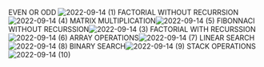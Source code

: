 EVEN OR ODD
![2022-09-14 (1)](https://user-images.githubusercontent.com/113374692/190110044-de03adad-9690-417f-a2f8-29dc3fe4d666.png)
FACTORIAL WITHOUT RECURRSION![2022-09-14 (4)](https://user-images.githubusercontent.com/113374692/190110823-117d0458-36ab-4ad6-a878-a229b5cd17aa.png)
MATRIX MULTIPLICATION![2022-09-14 (5)](https://user-images.githubusercontent.com/113374692/190112013-b46af131-9b60-425b-a11b-0ae0c640d28b.png)
FIBONNACI WITHOUT RECURSSION![2022-09-14 (3)](https://user-images.githubusercontent.com/113374692/190112417-930e731d-07b9-4f94-9287-ab601533794e.png)
FACTORIAL WITH RECURSSION![2022-09-14 (6)](https://user-images.githubusercontent.com/113374692/190112956-545600b4-3e37-400b-8119-752e4c060be6.png)
ARRAY OPERATIONS![2022-09-14 (7)](https://user-images.githubusercontent.com/113374692/190113273-8e7c45e4-bc8b-47c0-b517-83910affddce.png)
LINEAR SEARCH![2022-09-14 (8)](https://user-images.githubusercontent.com/113374692/190113777-f6ae06d9-467b-470a-ae13-66dee5fa0dd0.png)
BINARY SEARCH![2022-09-14 (9)](https://user-images.githubusercontent.com/113374692/190114053-e27aff23-bf03-42cd-9303-5fc5faf8f2df.png)
STACK OPERATIONS![2022-09-14 (10)](https://user-images.githubusercontent.com/113374692/190114443-e9046b64-35fe-4958-8b5f-b5b6a3438098.png)

